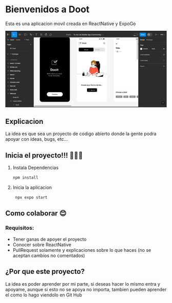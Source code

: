 # Bienvenidos a Doot

Esta es una aplicacion movil creada en ReactNative y ExpoGo

![Alt text](./assets/images/README/VistaIdeaFigma.png)

## Explicacion 

La idea es que sea un proyecto de codigo abierto donde la gente podra apoyar con ideas, bugs, etc...

## Inicia el proyecto!!! 👨🏽‍💻

1. Instala Dependencias

   ```bash
   npm install
   ```

2. Inicia la aplicacion

   ```bash
    npx expo start
   ```

## Como colaborar 😊

### Requisitos:
 - Tener ganas de apoyer el proyecto
 - Conocer sobre ReactNative
 - PullRequest solamente y explicaciones sobre lo que haces (no se aceptan cambios no comentados)

## ¿Por que este proyecto?

La idea es poder aprender por mi parte, si deseas hacer lo mismo entra y apoyame, aunque si esto no se apoya no importa, tambien pueden aprender el como lo hago viendolo en Git Hub
